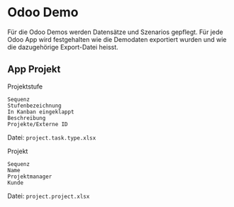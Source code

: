 # Odoo Demo

Für die Odoo Demos werden Datensätze und Szenarios gepflegt. Für jede Odoo App wird festgehalten wie die Demodaten exportiert wurden und wie die dazugehörige Export-Datei heisst.

## App Projekt

Projektstufe
```
Sequenz
Stufenbezeichnung
In Kanban eingeklappt
Beschreibung
Projekte/Externe ID 
```
Datei: `project.task.type.xlsx`

Projekt
```
Sequenz
Name
Projektmanager
Kunde
```
Datei: `project.project.xlsx`